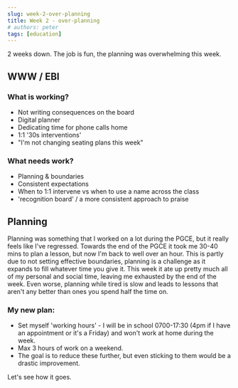 ```yaml
---
slug: week-2-over-planning
title: Week 2 - over-planning
# authors: peter
tags: [education]
---
```


2 weeks down. The job is fun, the planning was overwhelming this week.

## WWW / EBI
### What is working? 
- Not writing consequences on the board
- Digital planner
- Dedicating time for phone calls home
- 1:1 '30s interventions'
- "I'm not changing seating plans this week"

### What needs work?
- Planning & boundaries
- Consistent expectations
- When to 1:1 intervene vs when to use a name across the class
- 'recognition board' / a more consistent approach to praise

## Planning
Planning was something that I worked on a lot during the PGCE, but it really feels like I've regressed. Towards the end of the PGCE it took me 30-40 mins to plan a lesson, but now I'm back to well over an hour. This is partly due to not setting effective boundaries, planning is a challenge as it expands to fill whatever time you give it. This week it ate up pretty much all of my personal and social time, leaving me exhausted by the end of the week. Even worse, planning while tired is slow and leads to lessons that aren't any better than ones you spend half the time on.

### My new plan:
- Set myself 'working hours' - I will be in school 0700-17:30 (4pm if I have an appointment or it's a Friday) and won't work at home during the week.
- Max 3 hours of work on a weekend.
- The goal is to reduce these further, but even sticking to them would be a drastic improvement.

Let's see how it goes.